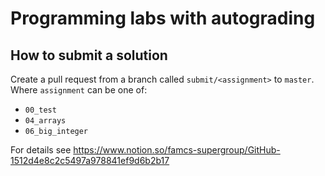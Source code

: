 # Programming labs with autograding

## How to submit a solution
Create a pull request from a branch called `submit/<assignment>` to `master`.\
Where `assignment` can be one of:
- `00_test`
- `04_arrays`
- `06_big_integer`

For details see https://www.notion.so/famcs-supergroup/GitHub-1512d4e8c2c5497a978841ef9d6b2b17
